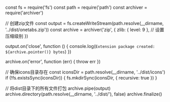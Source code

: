const fs = require('fs')
const path = require('path')
const archiver = require('archiver')

// 创建zip文件
const output = fs.createWriteStream(path.resolve(__dirname, '../dist/onetabs.zip'))
const archive = archiver('zip', {
  zlib: { level: 9 }, // 设置压缩级别
})

output.on('close', function () {
  console.log(`Extension package created: ${archive.pointer()} bytes`)
})

archive.on('error', function (err) {
  throw err
})

// 确保icons目录存在
const iconsDir = path.resolve(__dirname, '../dist/icons')
if (!fs.existsSync(iconsDir)) {
  fs.mkdirSync(iconsDir, { recursive: true })
}

// 将dist目录下的所有文件打包
archive.pipe(output)
archive.directory(path.resolve(__dirname, '../dist/'), false)
archive.finalize()
